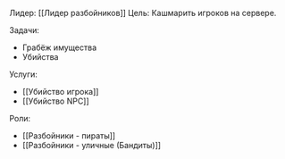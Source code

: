 Лидер: [[Лидер разбойников]]
Цель: Кашмарить игроков на сервере.

Задачи: 
- Грабёж имущества
- Убийства

Услуги:
- [[Убийство игрока]]
- [[Убийство NPC]]

Роли:
- [[Разбойники - пираты]]
- [[Разбойники - уличные (Бандиты)]]
